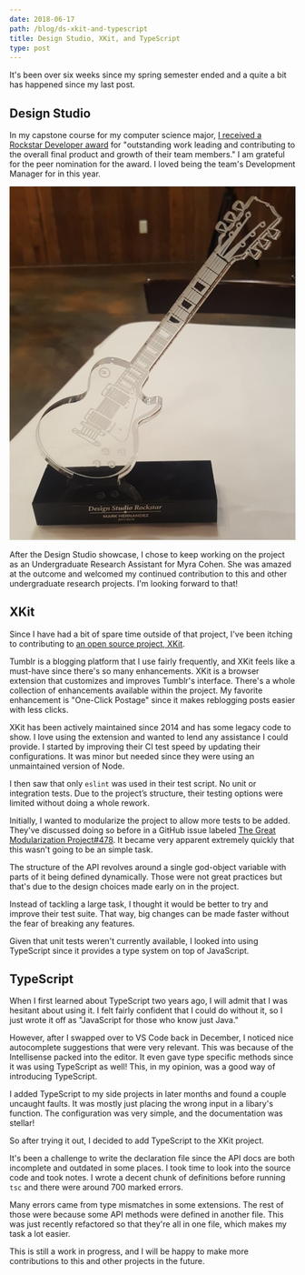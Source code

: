 ```yaml
---
date: 2018-06-17
path: /blog/ds-xkit-and-typescript
title: Design Studio, XKit, and TypeScript
type: post
---
```


It's been over six weeks since my spring semester ended and a quite a bit has happened since my last post.

## Design Studio

In my capstone course for my computer science major, [I received a Rockstar Developer award](https://newsroom.unl.edu/announce/cse/7994/45857) for "outstanding work leading and contributing to the overall final product and growth of their team members." I am grateful for the peer nomination for the award. I loved being the team's Development Manager for in this year.

![Design Studio Rockstar Award attributed to Mark Hernandez for the 2017-2018 year.](../media/ds-rockstar.jpg)

After the Design Studio showcase, I chose to keep working on the project as an Undergraduate Research Assistant for Myra Cohen. She was amazed at the outcome and welcomed my continued contribution to this and other undergraduate research projects. I'm looking forward to that!

## XKit

Since I have had a bit of spare time outside of that project, I've been itching to contributing to [an open source project, XKit](https://github.com/new-xkit/XKit).

Tumblr is a blogging platform that I use fairly frequently, and XKit feels like a must-have since there's so many enhancements. XKit is a browser extension that customizes and improves Tumblr's interface. There's a whole collection of enhancements available within the project. My favorite enhancement is "One-Click Postage" since it makes reblogging posts easier with less clicks.

XKit has been actively maintained since 2014 and has some legacy code to show. I love using the extension and wanted to lend any assistance I could provide. I started by improving their CI test speed by updating their configurations. It was minor but needed since they were using an unmaintained version of Node.

I then saw that only `eslint` was used in their test script. No unit or integration tests. Due to the project’s structure, their testing options were limited without doing a whole rework.

Initially, I wanted to modularize the project to allow more tests to be added. They've discussed doing so before in a GitHub issue labeled [The Great Modularization Project#478](https://github.com/new-xkit/XKit/issues/478). It became very apparent extremely quickly that this wasn't going to be an simple task.

The structure of the API revolves around a single god-object variable with parts of it being defined dynamically. Those were not great practices but that's due to the design choices made early on in the project.

Instead of tackling a large task, I thought it would be better to try and improve their test suite. That way, big changes can be made faster without the fear of breaking any features.

Given that unit tests weren't currently available, I looked into using TypeScript since it provides a type system on top of JavaScript.

## TypeScript

When I first learned about TypeScript two years ago, I will admit that I was hesitant about using it. I felt fairly confident that I could do without it, so I just wrote it off as "JavaScript for those who know just Java."

However, after I swapped over to VS Code back in December, I noticed nice autocomplete suggestions that were very relevant. This was because of the Intellisense packed into the editor. It even gave type specific methods since it was using TypeScript as well! This, in my opinion, was a good way of introducing TypeScript.

I added TypeScript to my side projects in later months and found a couple uncaught faults. It was mostly just placing the wrong input in a libary's function. The configuration was very simple, and the documentation was stellar!

So after trying it out, I decided to add TypeScript to the XKit project.

It's been a challenge to write the declaration file since the API docs are both incomplete and outdated in some places. I took time to look into the source code and took notes. I wrote a decent chunk of definitions before running `tsc` and there were around 700 marked errors.

Many errors came from type mismatches in some extensions. The rest of those were because some API methods were defined in another file. This was just recently refactored so that they're all in one file, which makes my task a lot easier.

This is still a work in progress, and I will be happy to make more contributions to this and other projects in the future.
